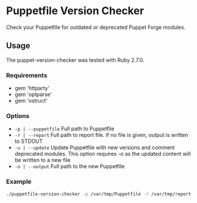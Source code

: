 # Puppetfile Version Checker

Check your Puppetfile for outdated or deprecated Puppet Forge modules.

## Usage

The puppet-version-checker was tested with Ruby 2.7.0.

### Requirements

* gem 'httparty'
* gem 'optparse'
* gem 'ostruct'

### Options

* `-p | --puppetfile` Full path to Puppetfile
* `-r | --report` Full path to report file. If no file is given, output is written to STDOUT
* `-u | --update` Update Puppetfile with new versions and comment deprecated modules. This option requires -o as the updated content will be written to a new file
* `-o | --output` Full path to the new Puppetfile

### Example

```bash
./puppetfile-version-checker -p /var/tmp/Puppetfile -r /var/tmp/report.txt 
```